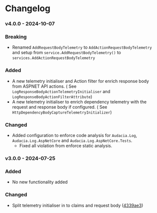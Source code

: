 ﻿# Changelog

### v4.0.0 - 2024-10-07

### Breaking

- Renamed `AddRequestBodyTelemetry` to `AddActionRequestBodyTelemetry` and setup from `service.AddRequestBodyTelemetry()` to `services.AddActionRequestBodyTelemetry`

### Added

- A new telemetry initialiser and Action filter for enrich response body from ASPNET API actions. (
  See `LogResponseBodyActionTelemetryInitialiser` and `LogResponseBodyActionFilterAttribute`)
- A new telemetry initialiser to enrich dependency telemetry with the request and response body if configured. (
  See `HttpDependencyBodyCaptureTelemetryInitializer`)

### Changed

- Added configuration to enforce code analysis for `Audacia.Log`, `Audacia.Log.AspNetCore`
  and `Audacia.Log.AspNetCore.Tests`.
    - Fixed all violation from enforce static analysis.

### v3.0.0 - 2024-07-25

### Added

- No new functionality added

### Changed

- Split telemetry initialiser in to claims and request
  body ([4339ae3](https://github.com/audaciaconsulting/Audacia.Log/pull/1/commits/4339ae3a396061c256c00d82b7a2e0a90e1bd2d1))
